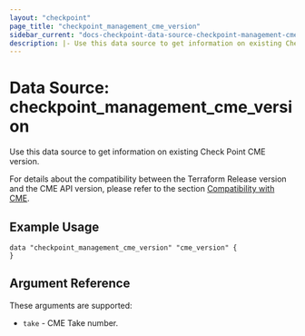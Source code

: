 ```yaml
---
layout: "checkpoint"
page_title: "checkpoint_management_cme_version"
sidebar_current: "docs-checkpoint-data-source-checkpoint-management-cme-version"
description: |- Use this data source to get information on existing Check Point CME version.
---
```


# Data Source: checkpoint_management_cme_version

Use this data source to get information on existing Check Point CME version.

For details about the compatibility between the Terraform Release version and the CME API version, please refer to the section [Compatibility with CME](../index.html.markdown#compatibility-with-cme).


## Example Usage

```hcl
data "checkpoint_management_cme_version" "cme_version" {
}
```

## Argument Reference

These arguments are supported:

* `take` - CME Take number.

